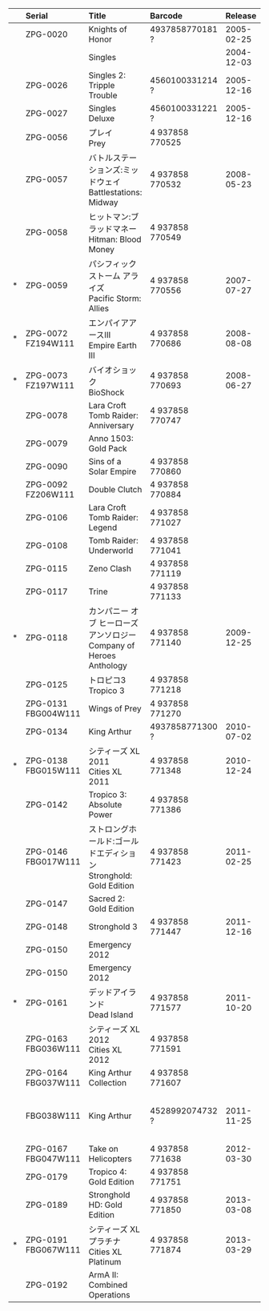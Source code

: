 ||Serial|Title|Barcode|Release|Notes|
|:-:|:-|:-|:-|:-|:-|
||ZPG-0020|Knights of Honor|4937858770181 ?|2005-02-25|[Web](http://koh.zoo.co.jp/)|
|||Singles||2004-12-03|[Web](http://singles.zoo.co.jp/)|
||ZPG-0026|Singles 2: Tripple Trouble|4560100331214 ?|2005-12-16|[Web](http://singles2.zoo.co.jp/)|
||ZPG-0027|Singles Deluxe|4560100331221 ?|2005-12-16|[Web](http://singles2.zoo.co.jp/)|
||ZPG-0056|プレイ<br>Prey|4 937858 770525|||
||ZPG-0057|バトルステーションズ:ミッドウェイ<br>Battlestations: Midway|4 937858 770532|2008-05-23|[Web](http://battlestations.zoo.co.jp/)|
||ZPG-0058|ヒットマン:ブラッドマネー<br>Hitman: Blood Money|4 937858 770549|||
|*|ZPG-0059|パシフィック ストーム アライズ<br>Pacific Storm: Allies|4 937858 770556|2007-07-27||
|*|ZPG-0072<br>FZ194W111|エンパイアアースIII<br>Empire Earth III|4 937858 770686|2008-08-08|[Web](http://empireearth.zoo.co.jp/)|
|*|ZPG-0073<br>FZ197W111|バイオショック<br>BioShock|4 937858 770693|2008-06-27||
||ZPG-0078|Lara Croft Tomb Raider: Anniversary|4 937858 770747|||
||ZPG-0079|Anno 1503: Gold Pack|||
||ZPG-0090|Sins of a Solar Empire|4 937858 770860|
||ZPG-0092<br>FZ206W111|Double Clutch|4 937858 770884|
||ZPG-0106|Lara Croft Tomb Raider: Legend|4 937858 771027||Best Price!|
||ZPG-0108|Tomb Raider: Underworld|4 937858 771041|||
||ZPG-0115|Zeno Clash|4 937858 771119|
||ZPG-0117|Trine|4 937858 771133|
|*|ZPG-0118|カンパニー オブ ヒーローズ アンソロジー<br>Company of Heroes Anthology|4 937858 771140|2009-12-25|
||ZPG-0125|トロピコ3<br>Tropico 3|4 937858 771218|
||ZPG-0131<br>FBG004W111|Wings of Prey|4 937858 771270|
||ZPG-0134|King Arthur|4937858771300 ?|2010-07-02|[Web](http://kingarthur.zoo.co.jp/)|
|*|ZPG-0138<br>FBG015W111|シティーズ XL 2011<br>Cities XL 2011|4 937858 771348|2010-12-24|
||ZPG-0142|Tropico 3: Absolute Power|4 937858 771386|
||ZPG-0146<br>FBG017W111|ストロングホールド:ゴールドエディション<br>Stronghold: Gold Edition|4 937858 771423|2011-02-25|
||ZPG-0147|Sacred 2: Gold Edition|||
||ZPG-0148|Stronghold 3|4 937858 771447|2011-12-16|
||ZPG-0150|Emergency 2012|||
||ZPG-0150|Emergency 2012|||
|*|ZPG-0161|デッドアイランド<br>Dead Island|4 937858 771577|2011-10-20|
||ZPG-0163<br>FBG036W111|シティーズ XL 2012<br>Cities XL 2012|4 937858 771591|
||ZPG-0164<br>FBG037W111|King Arthur Collection|4 937858 771607||
||FBG038W111|King Arthur|4528992074732 ?|2011-11-25|[Web](http://kingarthur.zoo.co.jp/)<br>Best Selection of Games|
||ZPG-0167<br>FBG047W111|Take on Helicopters|4 937858 771638|2012-03-30|
||ZPG-0179|Tropico 4: Gold Edition|4 937858 771751|
||ZPG-0189|Stronghold HD: Gold Edition|4 937858 771850|2013-03-08|
|*|ZPG-0191<br>FBG067W111|シティーズ XL プラチナ<br>Cities XL Platinum|4 937858 771874|2013-03-29|
||ZPG-0192|ArmA II: Combined Operations|||

<!--
  Serial                   Title                         Barcode          Release
--------------------------------------------------------------------------------------------
                             Bermuda Syndrome                                                    http://www.zoo.co.jp/zoonew/product/mj_berm.html
                             Bermuda Syndrome (Premium Version)     4 937858 503048              http://www.zoo.co.jp/zoonew/product/mj_berm.html
                             Battle Beast                           T4937858401030               http://www.zoo.co.jp/zoonew/product/mj_batt.html
  ZOO-0003                   Grand Theft Auto                       4 537243 986113  1998-01-23  http://www.zoo.co.jp/games/gta/
                             WarGames                                                1998        http://www.zoo.co.jp/games/wargames/
  ZOO-0004                   Barrage                                4 537243 986311  1998-10-16  http://www.zoo.co.jp/games/barrage/
                             Anno 1602                                               1998        http://www.zoo.co.jp/games/anno1602/
                             Commandos                                               1998-11-27  http://www.zoo.co.jp/games/commandos/
                ZOOCW0002E1  V2000                                  4 937858 520021  1998-12-25  http://www.zoo.co.jp/games/v2000/
                             Sporting Clays                                          1999-01-27  http://www.zoo.co.jp/games/hunter/clays/
                             Pro Bass Fishing                                        1999-01-27  http://www.zoo.co.jp/games/hunter/bass/
                             Deer Hunter                                             1999-01-27  http://www.zoo.co.jp/games/hunter/deer/
                             Deep Sea Trophy Fishing                                 1999-02-24  http://www.zoo.co.jp/games/hunter/sea/
                             Rocky Mountain Trophy Hunter                            1999-02-24  http://www.zoo.co.jp/games/hunter/rocky/
                             M.I.A.                                                  1999-02-12  http://www.zoo.co.jp/games/mia/
                             Carmageddon II                                          1999-04-23  http://www.zoo.co.jp/games/carmageddon2/
                             Mayday! Mayday!                                         1999-06-25  http://www.zoo.co.jp/games/mayday/
                             Grand Theft Auto: London                                1999-07     http://www.zoo.co.jp/games/gtauk/
                             Anno 1602: Plus Kit                                     1999-08-06  http://www.zoo.co.jp/games/annoplus/
                             Hidden & Dangerous                     4 537243 997317  1999        http://www.zoo.co.jp/games/hidden/
                             Dark Stone                                              1999-12-03  http://www.zoo.co.jp/games/darkstone/
                             Slave Zero                                              2000-01-28  http://www.zoo.co.jp/games/slavezero/
                             Grand Theft Auto 2                                                  http://www.zoo.co.jp/games/gta2/
                             Hidden & Dangerous: Fight for Freedom                   2000-04-28  http://www.zoo.co.jp/games/hidden_fff/
                             Messiah                                4 537243 997713  2000-07-14  http://www.zoo.co.jp/games/messiah/
                             Carmageddon TDR 2000                                    2000-09-08  http://www.zoo.co.jp/games/tdr2000/
                             Sudden Strike                                           2000-12-22  http://suddenstrike.zoo.co.jp/
                             Lula Pinball                                            2001-02-23  http://www.zoo.co.jp/games/lulapinball/
                             Sacrifice                              4 537243 009614  2001-02-23  http://sacrifice.zoo.co.jp/
                             Sheep                                  4 537243 009812  2001-04-20  http://www.sheep.zoo.co.jp/
               ZOOC-W0004E1  Cossacks: European Wars                                 2001-09-14  http://cossacks.zoo.co.jp/
                             Sudden Strike Forever                                   2001-10-05  http://suddenstrike.zoo.co.jp/forever.html
                             TechnoMage                                              2001-12-14  http://technomage.zoo.co.jp/
-->

